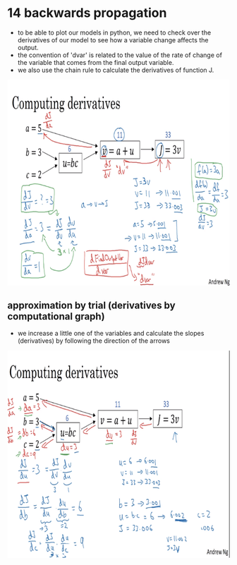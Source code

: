 # 14 backwards propagation

- to be able to plot our models in python, we need to check over the derivatives of our model to see how a variable change affects the output.
- the convention of 'dvar' is related to the value of the rate of change of the variable that comes from the final output variable.
- we also use the chain rule to calculate the derivatives of function J.

![image](images/image_15.png)

## approximation by trial (derivatives by computational graph)

- we increase a little one of the variables and calculate the slopes (derivatives) by following the direction of the arrows

![image](images/image_16.png)
